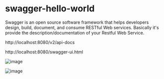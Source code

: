# swagger-hello-world

Swagger is an open source software framework that helps developers design, build, document, and consume RESTful Web services. Basically it's provide the description/documentation of your Restful Web Service.

http://localhost:8080/v2/api-docs

http://localhost:8080/swagger-ui.html

![image](https://user-images.githubusercontent.com/30718665/36349498-5a98f772-14ae-11e8-97e3-471192a4055d.png)

![image](https://user-images.githubusercontent.com/30718665/36349499-657fcbca-14ae-11e8-85b2-488e42f54e50.png)
